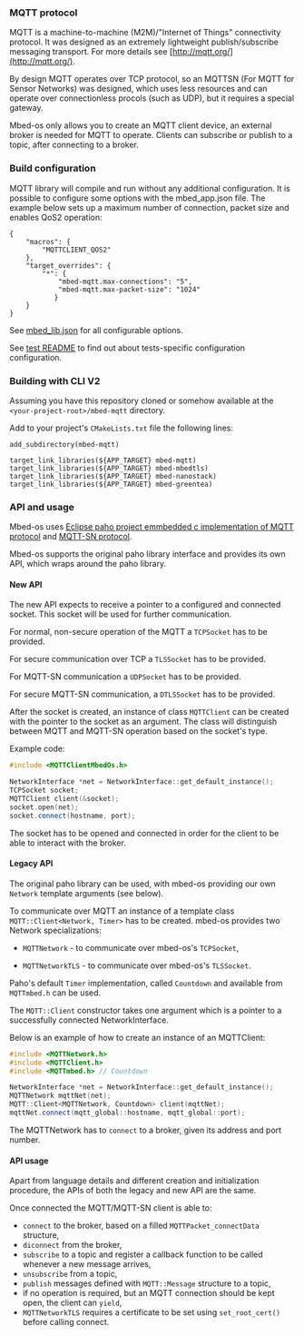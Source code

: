 ### MQTT protocol

MQTT is a machine-to-machine (M2M)/"Internet of Things" connectivity protocol. It was designed as an extremely lightweight publish/subscribe messaging transport. For more details see [http://mqtt.org/](http://mqtt.org/).

By design MQTT operates over TCP protocol, so an MQTTSN (For MQTT for Sensor Networks) was designed, which uses less resources and can operate over connectionless procols (such as UDP), but it requires a special gateway.

Mbed-os only allows you to create an MQTT client device, an external broker is needed for MQTT to operate. Clients can subscribe or publish to a topic, after connecting to a broker.

### Build configuration

MQTT library will compile and run without any additional configuration. It is possible to configure some options with the mbed_app.json file.
The example below sets up a maximum number of connection, packet size and enables QoS2 operation:

```
{
    "macros": {
        "MQTTCLIENT_QOS2"
    },
    "target_overrides": {
        "*": {
            "mbed-mqtt.max-connections": "5",
            "mbed-mqtt.max-packet-size": "1024"
           }
    }
}
```

See [mbed_lib.json](mbed_lib.json) for all configurable options.

See [test README](TESTS/mqtt/README.md) to find out about tests-specific configuration configuration.

### Building with CLI V2

Assuming you have this repository cloned or somehow available at the `<your-project-root>/mbed-mqtt` directory.

Add to your project's `CMakeLists.txt` file the following lines:

```
add_subdirectory(mbed-mqtt)

target_link_libraries(${APP_TARGET} mbed-mqtt)
target_link_libraries(${APP_TARGET} mbed-mbedtls)
target_link_libraries(${APP_TARGET} mbed-nanostack)
target_link_libraries(${APP_TARGET} mbed-greentea)

```

### API and usage

Mbed-os uses [Eclipse paho project emmbedded c implementation of MQTT protocol](https://github.com/eclipse/paho.mqtt.embedded-c) and [MQTT-SN protocol](https://github.com/eclipse/paho.mqtt-sn.embedded-c/).

Mbed-os supports the original paho library interface and provides its own API, which wraps around the paho library.

#### New API ####

The new API expects to receive a pointer to a configured and connected socket. This socket will be used for further communication.

For normal, non-secure operation of the MQTT a `TCPSocket` has to be provided.

For secure communication over TCP a `TLSSocket` has to be provided.

For MQTT-SN communication a `UDPSocket` has to be provided.

For secure MQTT-SN communication, a `DTLSSocket` has to be provided.

After the socket is created, an instance of class `MQTTClient` can be created with the pointer to the socket as an argument. The class will distinguish between MQTT and MQTT-SN operation based on the socket's type.

Example code:

```cpp
#include <MQTTClientMbedOs.h>

NetworkInterface *net = NetworkInterface::get_default_instance();
TCPSocket socket;
MQTTClient client(&socket);
socket.open(net);
socket.connect(hostname, port);
```

The socket has to be opened and connected in order for the client to be able to interact with the broker.

#### Legacy API ####

The original paho library can be used, with mbed-os providing our own `Network` template arguments (see below).

To communicate over MQTT an instance of a template class `MQTT::Client<Network, Timer>` has to be created. mbed-os provides two Network specializations:

* `MQTTNetwork` - to communicate over mbed-os's `TCPSocket`,

* `MQTTNetworkTLS` - to communicate over mbed-os's `TLSSocket`.

Paho's default `Timer` implementation, called `Countdown` and available from `MQTTmbed.h` can be used.

The `MQTT::Client` constructor takes one argument which is a pointer to a successfully connected NetworkInterface.

Below is an example of how to create an instance of an MQTTClient:

```cpp
#include <MQTTNetwork.h>
#include <MQTTClient.h>
#include <MQTTmbed.h> // Countdown

NetworkInterface *net = NetworkInterface::get_default_instance();
MQTTNetwork mqttNet(net);
MQTT::Client<MQTTNetwork, Countdown> client(mqttNet);
mqttNet.connect(mqtt_global::hostname, mqtt_global::port);
```

The MQTTNetwork has to `connect` to a broker, given its address and port number.

#### API usage ####

Apart from language details and different creation and initialization procedure, the APIs of both the legacy and new API are the same.

Once connected the MQTT/MQTT-SN client is able to:

* `connect` to the broker, based on a filled `MQTTPacket_connectData` structure,
* `diconnect` from the broker,
* `subscribe` to a topic and register a callback function to be called whenever a new message arrives,
* `unsubscribe` from a topic,
* `publish` messages defined with `MQTT::Message` structure to a topic,
* if no operation is required, but an MQTT connection should be kept open, the client can `yield`,
* `MQTTNetworkTLS` requires a certificate to be set using `set_root_cert()` before calling connect.
